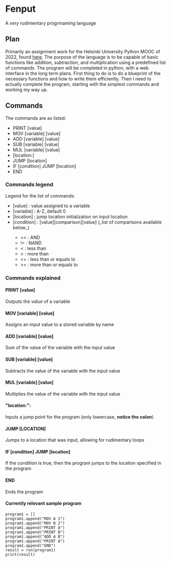 # Fenput

A <i>very</i> rudimentary progrmaming language

## Plan

Primarily an assignment work for the Helsinki University Python MOOC of 2022, found <a href="https://programming-22.mooc.fi/part-7/6-more-features">here</a>. The purpose of the language is to be capable of basic functions like addition, subtraction, and multiplication using a predefined list of commands. The program will be completed in python, with a web interface in the long term plans. First thing to do is to do a blueprint of the necessary functions and how to write them efficiently. Then I need to actually complete the program, starting with the simplest commands and working my way up.

## Commands

The commands are as listed:

<ul>
  <li>PRINT [value]</li>
  <li>MOV [variable] [value]</li>
  <li>ADD [variable] [value]</li>
  <li>SUB [variable] [value]</li>
  <li>MUL [variable] [value]</li>
  <li>[location:]</li>
  <li>JUMP [location]</li>
  <li>IF [condition] JUMP [location]</li>
  <li>END</li>
</ul>

### Commands legend

Legend for the list of commands:

<ul>
  <li>[value] : value assigned to a variable</li>
  <li>[variable] : A-Z, default 0</li>
  <li>[location] : jump location initialization on input location</li>
  <li>[condition] : [value][comparison][value] (_list of comparisons available below_)</li>
  <ul>
    <li>== : AND</li>
    <li>!= : NAND</li>
    <li>< : less than</li>
    <li>> : more than</li>
    <li><= : less than or equals to</li>
    <li>>= : more than or equals to</li>
  </ul>
</ul>

### Commands explained

#### PRINT [value] 
Outputs the _value_ of a variable

#### MOV [variable] [value]
Assigns an input value to a stored variable by name

#### ADD [variable] [value]
Sum of the value of the variable with the input value

#### SUB [variable] [value]
Subtracts the value of the variable with the input value

#### MUL [variable] [value]
Multiplies the value of the variable with the input value

#### "location:": 
Inputs a jump point for the program (only lowercase, **notice the colon**)

#### JUMP [LOCATION]
Jumps to a location that was input, allowing for rudimentary loops

#### IF [condition] JUMP [location]

If the condition is true, then the program jumps to the location specified in the program

#### END

Ends the program


#### Currently relevant sample program
```
program1 = []
program1.append("MOV A 1")
program1.append("MOV B 2")
program1.append("PRINT A")
program1.append("PRINT B")
program1.append("ADD A B")
program1.append("PRINT A")
program1.append("END")
result = run(program1)
print(result)
```
